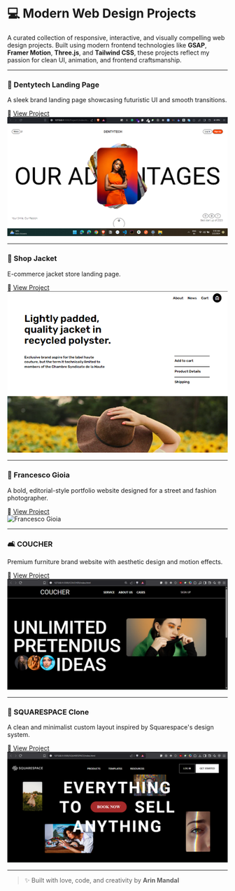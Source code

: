 # 💻 Modern Web Design Projects

A curated collection of responsive, interactive, and visually compelling web design projects. Built using modern frontend technologies like **GSAP**, **Framer Motion**, **Three.js**, and **Tailwind CSS**, these projects reflect my passion for clean UI, animation, and frontend craftsmanship.

---

### 🧴 Dentytech Landing Page  
A sleek brand landing page showcasing futuristic UI and smooth transitions.

🔗 [View Project](./DENTYTECH/)  
![Dentytech](./DENTYTECH/DENTYTECH.png)

---

### 🧥 Shop Jacket  
E-commerce jacket store landing page.

🔗 [View Project](./ShopJacket/)  
![Shop Jacket](./ShopJacket/ShopJacket.png)

---

### 🎩 Francesco Gioia  
A bold, editorial-style portfolio website designed for a street and fashion photographer.

🔗 [View Project](./Francesco%20Gioia/)  
![Francesco Gioia](./Francesco%20Gioia/Francesco-ss.png)

---

### 🛋️ COUCHER  
Premium furniture brand website with aesthetic design and motion effects.

🔗 [View Project](./COUCHER/)  
![COUCHER](./COUCHER/image.png)

---

### 🧱 SQUARESPACE Clone  
A clean and minimalist custom layout inspired by Squarespace's design system.

🔗 [View Project](./SQUARESPACE/)  
![SQUARESPACE](./SQUARESPACE/image.png)

---

> ✨ Built with love, code, and creativity by **Arin Mandal**  

